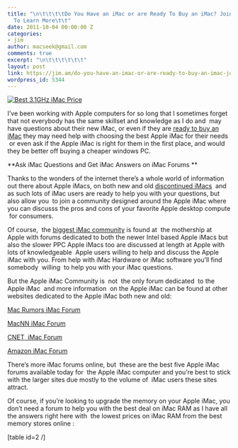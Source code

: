 ```yaml
---
title: "\n\t\t\t\tDo You Have an iMac or are Ready To Buy an iMac? Join an iMac Forum
  To Learn More\t\t"
date: 2011-10-04 00:00:00 Z
categories:
- jim
author: macseek@gmail.com
comments: true
excerpt: "\n\t\t\t\t\t\t"
layout: post
link: https://jim.am/do-you-have-an-imac-or-are-ready-to-buy-an-imac-join-an-imac-forum-to-learn-more/
wordpress_id: 5344
---
```


[![Best 3.1GHz iMac Price](http://www.jim.am/wp-content/uploads/2011/06/Screen-shot-2011-06-28-at-11.59.44-AM.png)](http://www.amazon.com/gp/product/B004YKXGIK/ref=as_li_ss_tl?ie=UTF8&tag=ramseeker-20&linkCode=as2&camp=217145&creative=399373&creativeASIN=B004YKXGIK)




I’ve been working with Apple computers for so long that I sometimes forget that not everybody has the same skillset and knowledge as I do and  may have questions about their new iMac, or even if they are [ready to buy an iMac](http://www.amazon.com/gp/product/B004YKXGIK/ref=as_li_ss_tl?ie=UTF8&tag=ramseeker-20&linkCode=as2&camp=217145&creative=399373&creativeASIN=B004YKXGIK) they may need help with choosing the best Apple iMac for their needs  or even ask if the Apple iMac is right for them in the first place, and would they be better off buying a cheaper windows PC.




**Ask iMac Questions and Get iMac Answers on iMac Forums **




Thanks to the wonders of the internet there’s a whole world of information out there about Apple iMacs, on both new and old [discontinued iMacs](http://www.lowendmac.com)  and as such lots of iMac users are ready to help you with your questions, but also allow you  to join a community designed around the Apple iMac where you can discusss the pros and cons of your favorite Apple desktop compute  for consumers.




Of course,  the [biggest iMac community](https://discussions.apple.com/community/desktop_computers/imac_intel?view=discussions&tagSet=1049) is found at  the mothership at Apple with forums dedicated to both the newer Intel based Apple iMacs but also the slower PPC Apple iMacs too are discussed at length at Apple with lots of knowledgeable  Apple users willing to help and discuss the Apple iMac with you. From help with iMac Hardware or iMac software you’ll find somebody  willing  to help you with your iMac questions.




But the Apple iMac Community is  not  the only forum dedicated  to the Apple iMac  and more information  on the Apple iMac can be found at other websites dedicated to the Apple iMac both new and old:




[Mac Rumors iMac Forum](http://forums.macrumors.com/)




[MacNN iMac Forum](http://forums.macnn.com/imac-emac-and-mac-mini/)




[CNET  iMac Forum](http://forums.cnet.com/7723-21564_102-350901.html)




[Amazon iMac Forum](http://www.amazon.com/forum/imac?_encoding=UTF8&cdOpenPostBox=1)




There’s more iMac forums online, but  these are the best five Apple iMac forums available today for  the Apple iMac computer and you’re best to stick with the larger sites due mostly to the volume of  iMac users these sites attract.




Of course, if you’re looking to upgrade the memory on your Apple iMac, you don’t need a forum to help you with the best deal on iMac RAM as I have all the answers right here with  the lowest prices on iMac RAM from the best memory stores online :




[table id=2 /]


		
